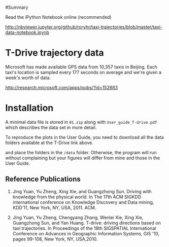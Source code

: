 #Summary

Read the iPython Notebook online (recommended)

http://nbviewer.jupyter.org/github/roryhr/taxi-trajectories/blob/master/taxi-data-notebook.ipynb

# T-Drive trajectory data

Microsoft has made available GPS data from 10,357 taxis in Beijing. Each taxi's location is sampled every 177 seconds on average and we're given a week's worth of data.

http://research.microsoft.com/apps/pubs/?id=152883

# Installation
A minimal data file is stored in `01.zip` along with `User_guide_T-drive.pdf`
which describes the data set in more detail.

To reproduce the plots in the User Guide, you need to download all the data
folders available at the T-Drive link above. 

and place the folders in the `/data` folder. Otherwise, the program will run
without complaining but your figures will differ from mine and those in the
User Guide.


## Reference Publications

1. Jing Yuan, Yu Zheng, Xing Xie, and Guangzhong Sun. Driving with knowledge
from the physical world. In The 17th ACM SIGKDD international conference on
Knowledge Discovery and Data mining, KDD'11, New York, NY, USA, 2011. ACM.

2. Jing Yuan, Yu Zheng, Chengyang Zhang, Wenlei Xie, Xing Xie, Guangzhong Sun, and Yan Huang. T-drive: driving directions based on taxi trajectories. In
Proceedings of the 18th SIGSPATIAL International Conference on Advances in
Geographic Information Systems, GIS '10, pages 99-108, New York, NY, USA,2010.
